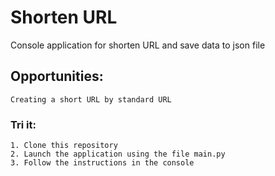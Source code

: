 # Shorten URL
Console application for shorten URL and save data to json file

## Opportunities:
    Creating a short URL by standard URL

### Tri it:
    1. Clone this repository
    2. Launch the application using the file main.py
    3. Follow the instructions in the console
